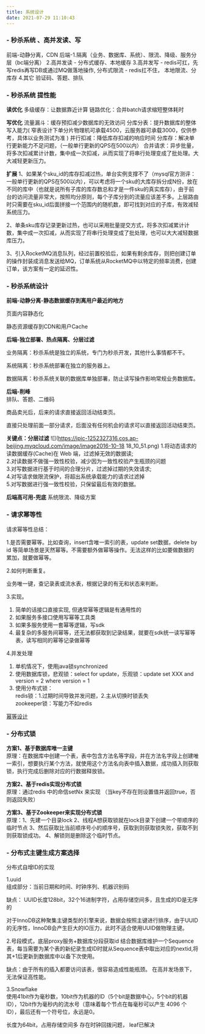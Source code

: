 ```yaml
---
title: 系统设计
date: 2021-07-29 11:10:43
---
```


<!-- toc -->


### - 秒杀系统 、高并发读、写  
  
前端-动静分离，CDN
后端-1.隔离（业务、数据库、系统）、限流、降级、服务分层（bc端分离）
    2.高并发读 - 分布式缓存、本地缓存
    3.高并发写 
      - redis可扛，先写redis再写DB或通过MQ做落地操作,  分布式限流
      - redis扛不住， 本地限流、分库存
    4.其它 验证码、答题、排队

### - 秒杀系统 提性能

**读优化**
多级缓存：让数据靠近计算
链路优化：合并batch请求缩短整体耗时

**写优化**
流量漏⽃：缓存预扣减少数据库的⽆效访问
分库分表：提升数据库的整体写⼊能⼒( 窄表设计下单分片物理机可承载4500，云服务器可承载3000，仅供参考，具体以业务测试为准 ) 
并⾏扣减：降低库存扣减的响应时间
分库存：解决单行更新能力不足问题，（一般单行更新的QPS在500以内）
合并请求：异步批量，将多次扣减累计计数，集中成一次扣减，从而实现了将串行处理变成了批处理。大大减轻更新压力。

**扩展**
1、如果某个sku_id的库存扣减过热，单台实例支撑不了（mysql官方测评：一般单行更新的QPS在500以内），可以考虑将一个sku的大库存拆分成N份，放在不同的库中（也就是说所有子库的库存数总和才是一件sku的真实库存），由于前台的访问流量非常大，按照均分原则，每个子库分到的流量应该差不多。上层路由时只需要在sku_id后面拼接一个范围内的随机数，即可找到对应的子库，有效减轻系统压力。

2、单条sku库存记录更新过热，也可以采用批量提交方式，将多次扣减累计计数，集中成一次扣减，从而实现了将串行处理变成了批处理，也可以大大减轻数据库压力。

3、引入RocketMQ消息队列，经过前置校验后，如果有剩余库存，则把创建订单的操作封装成消息发送给MQ，订单系统从RocketMQ中以特定的频率消费，创建订单，该方案有一定的延迟性。


### - 秒杀系统设计

**前端-动静分离-静态数据缓存到离用户最近的地方**

页面内容静态化

静态资源缓存到CDN和用户Cache

**后端-独立部署、热点隔离、分层过滤**

业务隔离：秒杀系统是独立的系统，专门为秒杀开发，其他什么事情都不干。

系统隔离：秒杀系统部署在独立的服务器上。

数据隔离：秒杀系统关联的数据库单独部署，防止读写操作影响常规业务数据库。

**后端-削峰**   
排队、答题、二维码

商品卖光后，后来的请求直接返回活动结束页。

直接只处理前面一部分请求，后面没有任何机会的请求可以直接返回活动结束页。

**关键点：分层过滤**
![](https://ipic-1252327316.cos.ap-beijing.myqcloud.com/image/image2016-10-18 18_10_51.png)
1.将动态请求的读数据缓存(Cache)在 Web 端，过滤掉无效的数据读;   
2.对读数据不做强一致性校验，减少因为一致性校验产生瓶颈的问题   
3.对写数据进行基于时间的合理分片，过滤掉过期的失效请求;   
4.对写请求做限流保护，将超出系统承载能力的请求过滤掉   
5.对写数据进行强一致性校验，只保留最后有效的数据。   

**后端高可用-兜底**
系统限流、降级方案


### - 请求幂等性

请求幂等性总结：

1.是否需要幂等。比如查询，insert含唯一索引的表，update set数据，delete by id 等简单场景是天然幂等。不需要额外做幂等操作。无法这样的比如要做数据的累加，就要做幂等。

2.如何判断重复。

业务唯一键，查记录表或流水表，根据记录的有无和状态来判断。

3.实现。  

1. 简单的话接口直接实现, 但通常幂等逻辑是有通用性的
2. 如果服务多接口使用写幂等工具类
3. 如果多服务使用一套幂等逻辑，写sdk
4. 最复杂的多服务间幂等，还无法都获取到记录结果，就要在sdk统一读写幂等表，读写相同的幂等记录做幂等

4.并发处理

1. 单机情况下，使用java锁synchronized    
2. 使用数据库锁，悲观锁：select for update，乐观锁：update set XXX and version = 2 where version = 1     
3. 使用分布式锁：   
redis锁：1.过期时间导致并发问题，2.主从切换时锁丢失  
zookeeper锁：写能力不如redis  

[幂等设计](../2019/12/03/design/idemptent/ "幂等设计")

### - 分布式锁

**方案1、基于数据库唯一主键**   
原理：在数据库中创建一个表，表中包含方法名等字段，并在方法名字段上创建唯一索引，想要执行某个方法，就使用这个方法名向表中插入数据，成功插入则获取锁，执行完成后删除对应的行数据释放锁。

**方案2、基于redis实现分布式锁**   
原理：通过redis 中的命信setNx 来实现 （当key不存在则设置值并返回true，否则返回失败）

**方案3、基于Zookeeper来实现分布式锁**   
原理：1、先建一个目录lock 2、线程A想获取锁就在lock目录下创建一个带顺序的临时节点 3、然后获取比当前顺序号小的顺序号，获取到则获取锁失败，获取不到则获取锁成功。 4、解锁则是删除这个临时节点。


### - 分布式主键生成方案选择

分布式自增ID的实现

1.uuid   
组成部分：当前日期和时间、时钟序列、机器识别码 

缺点：
UUID长度128bit，32个16进制字符，占用存储空间多，且生成的ID是无序的

对于InnoDB这种聚集主键类型的引擎来说，数据会按照主键进行排序，由于UUID的无序性，InnoDB会产生巨大的IO压力，此时不适合使用UUID做物理主键。

2.号段模式，底层proxy服务+数据库分段获取id
结合数据库维护一个Sequence表，每当需要为某个表的新纪录生成ID时就从Sequence表中取出对应的nextid,将其+1后更新到数据库中以备下次使用。

缺点：由于所有的插入都要访问该表，很容易造成性能瓶颈。
在高并发场景下，无法保证高性能。

3.Snowflake   
使用41bit作为毫秒数，10bit作为机器的ID（5个bit是数据中心，5个bit的机器ID），12bit作为毫秒内的流水号（意味着每个节点在每毫秒可以产生 4096 个 ID），最后还有一个符号位，永远是0。

长度为64bit，占用存储空间多
存在时钟回拨问题， leaf已解决